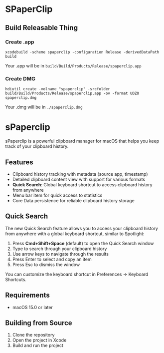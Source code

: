 # SPaperClip

## Build Releasable Thing
### Create .app
`xcodebuild -scheme spaperclip -configuration Release -derivedDataPath build`

Your .app will be in `build/Build/Products/Release/spaperclip.app`



### Create DMG
`hdiutil create -volname "spaperclip" -srcfolder build/Build/Products/Release/spaperclip.app -ov -format UDZO spaperclip.dmg`

Your .dmg will be in `./spaperclip.dmg`

# sPaperclip

sPaperclip is a powerful clipboard manager for macOS that helps you keep track of your clipboard history.

## Features

- Clipboard history tracking with metadata (source app, timestamp)
- Detailed clipboard content view with support for various formats
- **Quick Search**: Global keyboard shortcut to access clipboard history from anywhere
- Menu bar item for quick access to statistics
- Core Data persistence for reliable clipboard history storage

## Quick Search

The new Quick Search feature allows you to access your clipboard history from anywhere with a global keyboard shortcut, similar to Spotlight:

1. Press **Cmd+Shift+Space** (default) to open the Quick Search window
2. Type to search through your clipboard history
3. Use arrow keys to navigate through the results
4. Press Enter to select and copy an item
5. Press Esc to dismiss the window

You can customize the keyboard shortcut in Preferences → Keyboard Shortcuts.

## Requirements

- macOS 15.0 or later

## Building from Source

1. Clone the repository
2. Open the project in Xcode
3. Build and run the project
